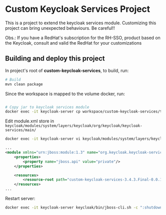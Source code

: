 # Custom Keycloak Services Project

This is a project to extend the keycloak services module. Customizing this project can bring unexpected behaviours. Be careful!!

Obs.: If you have a RedHat's subscription for the RH-SSO, product based on the Keycloak, consult and valid the RedHat for your customizations 

## Building and deploy this project

In project's root of **custom-keycloak-services**, to build, run:

```bash
# Build 
mvn clean package
```
Since the workspace is mapped to the volume docker, run:

```bash

# Copy jar to keycloak services module
docker exec -it keycloak-server cp workspace/custom-keycloak-services/target/custom-keycloak-services-3.4.3.Final-0.0.1-SNAPSHOT.jar keycloak/modules/system/layers/keycloak/org/keycloak/keycloak-services/main/
```

Edit module.xml store in `keycloak/modules/system/layers/keycloak/org/keycloak/keycloak-services/main/` 

```bash
docker exec -it keycloak-server vi keycloak/modules/system/layers/keycloak/org/keycloak/keycloak-services/main/module.xml
```

```xml
...
<module xmlns="urn:jboss:module:1.3" name="org.keycloak.keycloak-services">
    <properties>
        <property name="jboss.api" value="private"/>
    </properties>

    <resources>
        <resource-root path="custom-keycloak-services-3.4.3.Final-0.0.1-SNAPSHOT.jar"/>
    </resources>
...
```

Restart server:

```bash
docker exec -it keycloak-server keycloak/bin/jboss-cli.sh -c ":shutdown(restart=true)"
```

